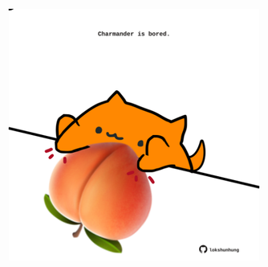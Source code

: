 <!-- built at 02/05/2022, 24:01:34 UTC -->
<p align="center">
  <img width="500" height="500" src="./ReadmeImage.svg">
</p>
